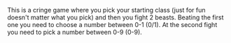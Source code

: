 This is a cringe game where you pick your starting class (just for fun doesn't matter what you pick) and then you fight 2 beasts. Beating the first one you need to choose a number between 0-1 (0/1). At the second fight you need to pick a number between 0-9 (0-9).
